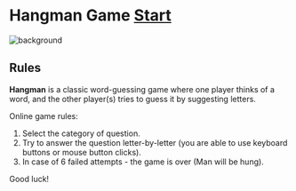 # Hangman Game [Start](https://hangman-game-9xmk04fk0-anastasiya2310s-projects.vercel.app/)
![background](https://github.com/user-attachments/assets/aff78e49-d98b-4a49-bf3f-d068dd6b0ef3)

## Rules

**Hangman** is a classic word-guessing game where one player thinks of a word, and the other player(s) tries to guess it by suggesting letters.

Online game rules:
1. Select the category of question.
2. Try to answer the question letter-by-letter (you are able to use keyboard buttons or mouse button clicks).
3. In case of 6 failed attempts - the game is over (Man will be hung).

Good luck!

